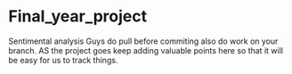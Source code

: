 # Final_year_project
Sentimental analysis
Guys do pull before commiting also do work on your branch.
AS the project goes keep adding valuable points here so that it will be easy for us to track things.
